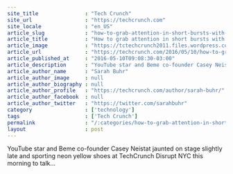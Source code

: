 ```yaml
---
site_title               : "Tech Crunch"
site_url                 : "https://techcrunch.com"
site_locale              : "en_US"
article_slug             : "how-to-grab-attention-in-short-bursts-with-bemes-casey-neistat"
article_title            : "How to grab attention in short bursts with Beme’s Casey Neistat"
article_image            : "https://tctechcrunch2011.files.wordpress.com/2016/05/tcdisrupt_ny16-4624.jpg?w=764&h=400&crop=1"
article_url              : "https://techcrunch.com/2016/05/10/how-to-grab-attention-in-short-bursts-with-bemes-casey-neistat/"
article_published_at     : "2016-05-10T09:08:30-03:00"
article_description      : "YouTube star and Beme co-founder Casey Neistat jaunted on stage slightly late and sporting neon yellow shoes at TechCrunch Disrupt NYC this morning to talk..."
article_author_name      : "Sarah Buhr"
article_author_image     : null
article_author_biography : null
article_author_profile   : "https://techcrunch.com/author/sarah-buhr/"
article_author_facebook  : null
article_author_twitter   : "https://twitter.com/sarahbuhr"
category                 : ['technology']
tags                     : ['Tech Crunch']
permalink                : "/:categories/how-to-grab-attention-in-short-bursts-with-bemes-casey-neistat/"
layout                   : post
---
```


YouTube star and Beme co-founder Casey Neistat jaunted on stage slightly late and sporting neon yellow shoes at TechCrunch Disrupt NYC this morning to talk...

